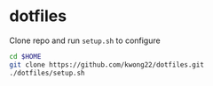 dotfiles
========

Clone repo and run `setup.sh` to configure

```sh
cd $HOME
git clone https://github.com/kwong22/dotfiles.git
./dotfiles/setup.sh
```
